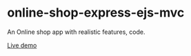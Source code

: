 # online-shop-express-ejs-mvc
An Online shop app with realistic features, code.

[Live demo](_update_soon)
